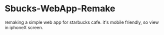 # Sbucks-WebApp-Remake
remaking a simple web app for starbucks cafe. it's mobile friendly, so view in iphoneX screen.
